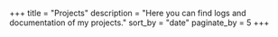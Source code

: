 +++
title = "Projects"
description = "Here you can find logs and documentation of my projects."
sort_by = "date"
paginate_by = 5
+++

